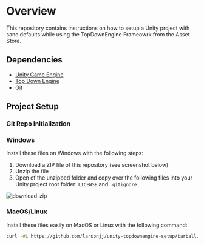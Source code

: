 # Overview

This repository contains instructions on how to setup a Unity project with sane defaults while using the TopDownEngine Frameowrk from the Asset Store.

## Dependencies

- [Unity Game Engine](https://unity.com)
- [Top Down Engine](https://topdown-engine.moremountains.com/)
- [Git](https://git-scm.com)

## Project Setup

### Git Repo Initialization

### Windows

Install these files on Windows with the following steps:

1. Download a ZIP file of this repository (see screenshot below)
2. Unzip the file
3. Open of the unzipped folder and copy over the following files into your Unity project root folder: `LICENSE` and `.gitignore`

![download-zip](https://user-images.githubusercontent.com/3893845/225505839-76e70ba8-2416-4bcb-a1ee-7bdf1024c06c.png)

### MacOS/Linux

Install these files easily on MacOS or Linux with the following command:

```bash
curl -#L https://github.com/larsonjj/unity-topdownengine-setup/tarball/master | tar -xzv --strip-components 1 --exclude={README.md}
```
